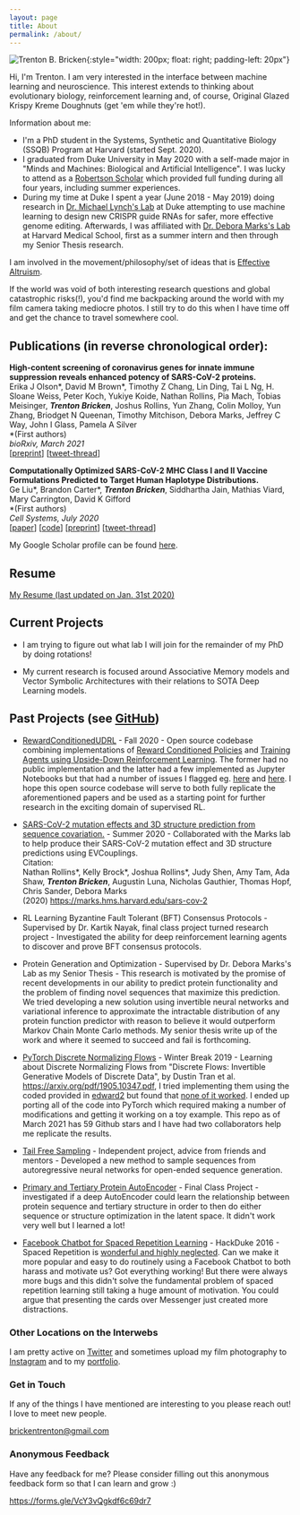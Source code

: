 ```yaml
---
layout: page
title: About
permalink: /about/
---
```


![Trenton B. Bricken](../images/TrentonBricken.jpg){:style="width: 200px; float: right; padding-left: 20px"}

Hi, I'm Trenton. I am very interested in the interface between machine learning and neuroscience. This interest extends to thinking about evolutionary biology, reinforcement learning and, of course, Original Glazed Krispy Kreme Doughnuts (get 'em while they're hot!).

Information about me:
* I'm a PhD student in the Systems, Synthetic and Quantitative Biology (SSQB) Program at Harvard (started Sept. 2020).
* I graduated from Duke University in May 2020 with a self-made major in "Minds and Machines: Biological and Artificial Intelligence". I was lucky to attend as a [Robertson Scholar](https://robertsonscholars.org/) which provided full funding during all four years, including summer experiences.
* During my time at Duke I spent a year (June 2018 - May 2019) doing research in [Dr. Michael Lynch's Lab](https://lynchlab.pratt.duke.edu) at Duke attempting to use machine learning to design new CRISPR guide RNAs for safer, more effective genome editing. Afterwards, I was affiliated with [Dr. Debora Marks's Lab](https://marks.hms.harvard.edu) at Harvard Medical School, first as a summer intern and then through my Senior Thesis research.

I am involved in the movement/philosophy/set of ideas that is [Effective Altruism](https://www.effectivealtruism.org).

If the world was void of both interesting research questions and global catastrophic risks(!), you'd find me backpacking around the world with my film camera taking mediocre photos. I still try to do this when I have time off and get the chance to travel somewhere cool.

## Publications (in reverse chronological order):

**High-content screening of coronavirus genes for innate immune suppression reveals enhanced potency of SARS-CoV-2 proteins.**<br>
Erika J Olson*, David M Brown*, Timothy Z Chang, Lin Ding, Tai L Ng, H. Sloane Weiss, Peter Koch, Yukiye Koide, Nathan Rollins, Pia Mach, Tobias Meisinger, ***Trenton Bricken***, Joshus Rollins, Yun Zhang, Colin Molloy, Yun Zhang, Briodget N Queenan, Timothy Mitchison, Debora Marks, Jeffrey C Way, John I Glass, Pamela A Silver<br>
*(First authors)<br>
*bioRxiv, March 2021*<br>
[[preprint](https://www.biorxiv.org/content/10.1101/2021.03.02.433434v1)] [[tweet-thread](https://twitter.com/TrentonBricken/status/1367141915666317312?s=20)]

**Computationally Optimized SARS-CoV-2 MHC Class I and II Vaccine Formulations Predicted to Target Human Haplotype Distributions.**<br>
Ge Liu*, Brandon Carter*, ***Trenton Bricken***, Siddhartha Jain, Mathias Viard, Mary Carrington, David K Gifford<br>
*(First authors)<br>
*Cell Systems, July 2020*<br>
[[paper](https://www.cell.com/cell-systems/fulltext/S2405-4712%2820%2930238-6#%20)] [[code](https://github.com/gifford-lab/optivax)] [[preprint](https://www.biorxiv.org/content/10.1101/2020.05.16.088989v1)] [[tweet-thread](https://twitter.com/TrentonBricken/status/1262407888842170370?s=20)]

My Google Scholar profile can be found [here](https://scholar.google.com/citations?user=CP6aLusAAAAJ&hl=en).

## Resume

[My Resume (last updated on Jan. 31st 2020)](../documents/Trenton-Bricken-Resume.pdf)

## Current Projects

* I am trying to figure out what lab I will join for the remainder of my PhD by doing rotations!

* My current research is focused around Associative Memory models and Vector Symbolic Architectures with their relations to SOTA Deep Learning models.

## Past Projects (see [GitHub](https://github.com/TrentBrick))

* [RewardConditionedUDRL](https://github.com/TrentBrick/RewardConditionedUDRL) - Fall 2020 - Open source codebase combining implementations of [Reward Conditioned Policies](https://arxiv.org/pdf/1912.13465.pdf) and [Training Agents using Upside-Down Reinforcement Learning](https://arxiv.org/abs/1912.02877). The former had no public implementation and the latter had a few implemented as Jupyter Notebooks but that had a number of issues I flagged eg. [here](https://github.com/jscriptcoder/Upside-Down-Reinforcement-Learning/issues/1) and [here](https://github.com/BY571/Upside-Down-Reinforcement-Learning/issues/4#event-3624848392). I hope this open source codebase will serve to both fully replicate the aforementioned papers and be used as a starting point for further research in the exciting domain of supervised RL.

* [SARS-CoV-2 mutation effects and 3D structure prediction from sequence covariation.](https://marks.hms.harvard.edu/sars-cov-2) - Summer 2020 - Collaborated with the Marks lab to help produce their SARS-CoV-2 mutation effect and 3D structure predictions using EVCouplings. <br>
Citation: <br>
Nathan Rollins*, Kelly Brock*, Joshua Rollins*, Judy Shen, Amy Tam, Ada Shaw, ***Trenton Bricken***, Augustin Luna, Nicholas Gauthier, Thomas Hopf, Chris Sander, Debora Marks<br>
(2020) <https://marks.hms.harvard.edu/sars-cov-2>

* RL Learning Byzantine Fault Tolerant (BFT) Consensus Protocols - Supervised by Dr. Kartik Nayak, final class project turned research project - Investigated the ability for deep reinforcement learning agents to discover and prove BFT consensus protocols.

* Protein Generation and Optimization - Supervised by Dr. Debora Marks's Lab as my Senior Thesis - This research is motivated by the promise of recent developments in our ability to predict protein functionality and the problem of finding novel sequences that maximize this prediction. We tried developing a new solution using invertible neural networks and variational inference to approximate the intractable distribution of any protein function predictor with reason to believe it would outperform Markov Chain Monte Carlo methods. My senior thesis write up of the work and where it seemed to succeed and fail is forthcoming.

* [PyTorch Discrete Normalizing Flows](https://github.com/TrentBrick/PyTorchDiscreteFlows) - Winter Break 2019 - Learning about Discrete Normalizing Flows from "Discrete Flows: Invertible Generative Models of Discrete Data", by Dustin Tran et al. <https://arxiv.org/pdf/1905.10347.pdf>, I tried implementing them using the coded provided in [edward2](https://github.com/google/edward2/tree/master/edward2/tensorflow/layers#4-reversible-layers) but found that [none of it worked](https://github.com/google/edward2/issues/148). I ended up porting all of the code into PyTorch which required making a number of modifications and getting it working on a toy example. This repo as of March 2021 has 59 Github stars and I have had two collaborators help me replicate the results.

* [Tail Free Sampling](https://trentbrick.github.io/Tail-Free-Sampling/) - Independent project, advice from friends and mentors - Developed a new method to sample sequences from autoregressive neural networks for open-ended sequence generation.

* [Primary and Tertiary Protein AutoEncoder](https://github.com/TrentBrick/PAE) - Final Class Project - investigated if a deep AutoEncoder could learn the relationship between protein sequence and tertiary structure in order to then do either sequence or structure optimization in the latent space. It didn't work very well but I learned a lot!

* [Facebook Chatbot for Spaced Repetition Learning](https://github.com/TrentBrick/MMRY) - HackDuke 2016 - Spaced Repetition is [wonderful and highly neglected](https://www.gwern.net/Spaced-repetition). Can we make it more popular and easy to do routinely using a Facebook Chatbot to both harass and motivate us? Got everything working! But there were always more bugs and this didn't solve the fundamental problem of spaced repetition learning still taking a huge amount of motivation. You could argue that presenting the cards over Messenger just created more distractions.  

### Other Locations on the Interwebs

I am pretty active on [Twitter](https://twitter.com/TrentonBricken) and sometimes upload my film photography to [Instagram](https://www.instagram.com/blitz_analog) and to my [portfolio](https://blitz-analog.github.io/).

### Get in Touch

If any of the things I have mentioned are interesting to you please reach out! I love to meet new people.

[brickentrenton@gmail.com](mailto:brickentrenton@gmail.com)

### Anonymous Feedback

Have any feedback for me? Please consider filling out this anonymous feedback form so that I can learn and grow :)

<https://forms.gle/VcY3vQgkdf6c69dr7>
